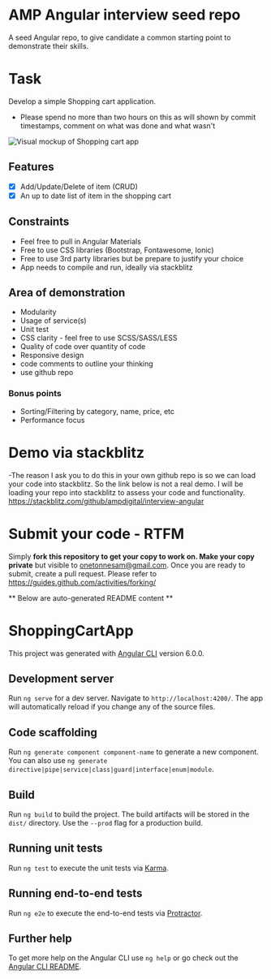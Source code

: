 # AMP Angular interview seed repo
A seed Angular repo, to give candidate a common starting point to demonstrate their skills.

# Task
Develop a simple Shopping cart application.
- Please spend no more than two hours on this as will shown by commit timestamps, comment on what was done and what wasn't

![Visual mockup of Shopping cart app](layout.jpg)

## Features
- [x] Add/Update/Delete of item (CRUD)
- [x] An up to date list of item in the shopping cart

## Constraints
- Feel free to pull in Angular Materials
- Free to use CSS libraries (Bootstrap, Fontawesome, Ionic)
- Free to use 3rd party libraries but be prepare to justify your choice
- App needs to compile and run, ideally via stackblitz

## Area of demonstration
- Modularity
- Usage of service(s)
- Unit test
- CSS clarity - feel free to use SCSS/SASS/LESS
- Quality of code over quantity of code
- Responsive design
- code comments to outline your thinking
- use github repo


### Bonus points
- Sorting/Filtering by category, name, price, etc
- Performance focus

# Demo via stackblitz
-The reason I ask you to do this in your own github repo is so we can load your code into stackblitz. So the link below is not a real demo. I will be loading your repo into stackblitz to assess your code and functionality.
https://stackblitz.com/github/ampdigital/interview-angular

# Submit your code - RTFM
Simply <B>fork this repository to get your copy to work on. Make your copy private</B> but visible to onetonnesam@gmail.com.
Once you are ready to submit, create a pull request.
Please refer to https://guides.github.com/activities/forking/




** Below are auto-generated README content **
# ShoppingCartApp

This project was generated with [Angular CLI](https://github.com/angular/angular-cli) version 6.0.0.

## Development server

Run `ng serve` for a dev server. Navigate to `http://localhost:4200/`. The app will automatically reload if you change any of the source files.

## Code scaffolding

Run `ng generate component component-name` to generate a new component. You can also use `ng generate directive|pipe|service|class|guard|interface|enum|module`.

## Build

Run `ng build` to build the project. The build artifacts will be stored in the `dist/` directory. Use the `--prod` flag for a production build.

## Running unit tests

Run `ng test` to execute the unit tests via [Karma](https://karma-runner.github.io).

## Running end-to-end tests

Run `ng e2e` to execute the end-to-end tests via [Protractor](http://www.protractortest.org/).

## Further help

To get more help on the Angular CLI use `ng help` or go check out the [Angular CLI README](https://github.com/angular/angular-cli/blob/master/README.md).
